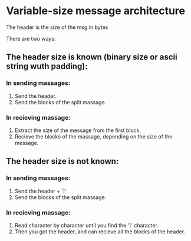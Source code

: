 # Variable-size message architecture

The header is the size of the msg in bytes

There are two ways:

## The header size is known (binary size or ascii string wuth padding):

### In sending massages:
1. Send the header.
2. Send the blocks of the split massage.

### In recieving massage:
1. Extract the size of the message from the first block.
2. Recieve the blocks of the massage, depending on the size of the message.

## The header size is not known:

### In sending massages:
1. Send the header + '|'
2. Send the blocks of the split massage.

### In recieving massage:
1. Read character by character until you find the '|' character.
2. Then you got the header, and can recieve all the blocks of the header.



